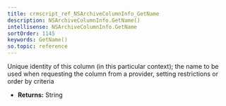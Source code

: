 ```yaml
---
title: crmscript_ref_NSArchiveColumnInfo_GetName
description: NSArchiveColumnInfo.GetName()
intellisense: NSArchiveColumnInfo.GetName
sortOrder: 1145
keywords: GetName()
so.topic: reference
---
```



Unique identity of this column (in this particular context); the name to be used when requesting the column from a provider, setting restrictions or order by criteria



* **Returns:** String


